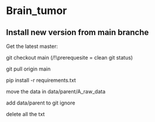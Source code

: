 # Brain_tumor


## Install new version from main branche
Get the latest master:

git checkout main (/!\prerequesite = clean git status)

git pull origin main

pip install -r requirements.txt

move the data in data/parent/A_raw_data

add data/parent to git ignore

delete all the txt
